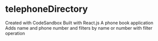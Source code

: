 # telephoneDirectory
Created with CodeSandbox
Built with React.js
A phone book application Adds name and phone number and filters by name or number with filter operation
